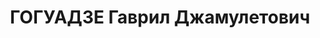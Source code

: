---
title: ГОГУАДЗЕ Гаврил Джамулетович
description: 'Род. в 1884. Род занятий: до ареста заведующий кабинетом Научной Педагогики
  Научно-Исследовательского Института Педагогики.

  Осужден Тройкой при НКВД ГССР 14.11.1937. Мера наказания: расстрел с конфискацией
  личного имущества'
---